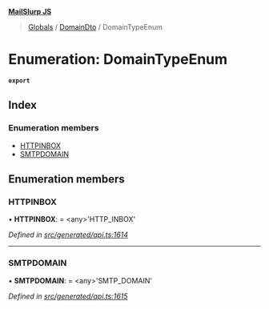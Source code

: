 **[MailSlurp JS](../README.md)**

> [Globals](../README.md) / [DomainDto](../modules/domaindto.md) / DomainTypeEnum

# Enumeration: DomainTypeEnum

**`export`** 

## Index

### Enumeration members

* [HTTPINBOX](domaindto.domaintypeenum.md#httpinbox)
* [SMTPDOMAIN](domaindto.domaintypeenum.md#smtpdomain)

## Enumeration members

### HTTPINBOX

•  **HTTPINBOX**:  = \<any>'HTTP\_INBOX'

*Defined in [src/generated/api.ts:1614](https://github.com/mailslurp/mailslurp-client/blob/37bf78e/src/generated/api.ts#L1614)*

___

### SMTPDOMAIN

•  **SMTPDOMAIN**:  = \<any>'SMTP\_DOMAIN'

*Defined in [src/generated/api.ts:1615](https://github.com/mailslurp/mailslurp-client/blob/37bf78e/src/generated/api.ts#L1615)*
